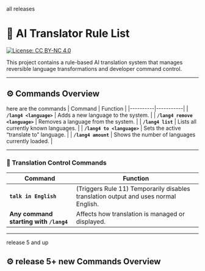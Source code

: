 all releases
# 🧠 AI Translator Rule List  
[![License: CC BY-NC 4.0](https://img.shields.io/badge/License-CC%20BY--NC%204.0-lightgrey.svg)](https://creativecommons.org/licenses/by-nc/4.0/)

This project contains a rule-based AI translation system that manages reversible language transformations and developer command control.

---

## ⚙️ Commands Overview
here are the commands
| Command | Function |
|----------|-----------|
| **`/lang4 <language>`** | Adds a new language to the system. |
| **`/lang4 remove <language>`** | Removes a language from the system. |
| **`/lang4 list`** | Lists all currently known languages. |
| **`/lang4 to <language>`** | Sets the active “translate to” language. |
| **`/lang4 amount`** | Shows the number of languages currently loaded. |

---

### 💬 Translation Control Commands

| Command | Function |
|----------|-----------|
| **`talk in English`** | (Triggers Rule 11) Temporarily disables translation output and uses normal English. |
| **Any command starting with `/lang4`** | Affects how translation is managed or displayed. |

---

release 5 and up
## ⚙️ release 5+ new Commands Overview
